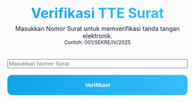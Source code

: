 
<html lang="id">
<head>
  <meta charset="UTF-8" />
  <meta name="viewport" content="width=device-width, initial-scale=1.0"/>
  <title>Verifikasi TTE Surat Resmi</title>
  <link href="https://fonts.googleapis.com/css2?family=Montserrat:wght@600;700&family=Lato:wght@400;700&display=swap" rel="stylesheet">
  <style>
    :root {
      --primary: #0ea5e9;
      --secondary: #38bdf8;
      --accent: #22c55e;
      --bg-white: #ffffff;
      --text-dark: #0f172a;
    }

    html, body {
      margin: 0; padding: 0;
      height: 100%; width: 100%;
      font-family: 'Lato', Arial, sans-serif;
      background: var(--bg-white);
    }

    body::before {
      content: '';
      position: absolute;
      top: 0; left: 0; right: 0; height: 40%;
      background: linear-gradient(135deg, var(--primary) 0%, var(--secondary) 100%);
      opacity: 0.1;
      z-index: 0;
    }

    .container {
      min-height: 100vh;
      display: flex; flex-direction: column;
      justify-content: center; align-items: center;
      padding: 2rem; text-align: center;
      position: relative; z-index: 1;
    }

    h1 {
      font-family: 'Montserrat', sans-serif;
      font-size: 2rem;
      background: linear-gradient(90deg, var(--primary), var(--secondary));
      -webkit-background-clip: text;
      -webkit-text-fill-color: transparent;
      margin-bottom: 0.5rem;
    }

    .desc {
      color: var(--text-dark);
      margin-bottom: 2rem;
      max-width: 600px;
    }

    form {
      display: flex; flex-direction: column; gap: 1rem;
      width: 100%; max-width: 420px;
    }

    input[type="text"] {
      padding: 1rem; border: 2px solid var(--primary);
      border-radius: 0.7rem; font-size: 1rem;
      transition: border 0.3s, box-shadow 0.3s;
      width: 100%;
    }

    input[type="text"]:focus {
      border-color: var(--secondary);
      box-shadow: 0 0 0 4px rgba(14, 165, 233, 0.2);
      outline: none;
    }

    button {
      padding: 1rem;
      background: linear-gradient(90deg, var(--primary), var(--secondary));
      color: #fff; border: none; border-radius: 0.7rem;
      font-weight: 700; cursor: pointer;
      transition: transform 0.2s, background 0.3s;
    }

    button:hover { transform: scale(1.02); }

    .result {
      margin-top: 2rem;
      background: var(--bg-white);
      border: 2px solid var(--primary);
      padding: 2rem;
      border-radius: 1rem;
      max-width: 600px;
      width: 100%;
      display: none;
      text-align: justify;
      box-shadow: 0 4px 12px rgba(14, 165, 233, 0.1);
    }

    .result::before {
      content: '';
      display: block;
      height: 4px;
      width: 50px;
      background: var(--primary);
      border-radius: 2px;
      margin: 0 auto 1rem auto;
    }

    .cert-text {
      line-height: 1.7;
    }

    .cert-text p {
      margin-bottom: 0.7rem;
      color: var(--text-dark);
    }

    .status-valid {
      font-weight: 700;
      color: var(--accent);
      font-size: 1.1rem;
      text-transform: uppercase;
    }

    footer {
      text-align: center;
      padding: 1rem;
      font-size: 0.85rem;
      color: var(--primary);
      z-index: 1;
    }

    @keyframes fadeIn {
      from { opacity: 0; transform: translateY(20px); }
      to { opacity: 1; transform: translateY(0); }
    }

    @media (max-width: 768px) {
      .container {
        padding: 1.5rem;
      }
      h1 {
        font-size: 1.6rem;
      }
      .desc {
        font-size: 0.95rem;
      }
    }
  </style>
</head>
<body>
  <div class="container">
    <h1>Verifikasi TTE Surat</h1>
    <div class="desc">
      Masukkan Nomor Surat untuk memverifikasi tanda tangan elektronik.<br>
      <small>Contoh: 001/SEKRE/IV/2025</small>
    </div>
    <form id="verifyForm">
      <input type="text" id="nomorSurat" placeholder="Masukkan Nomor Surat" required>
      <button type="submit">Verifikasi</button>
    </form>
    <div class="result" id="result"></div>
  </div>
  <footer>&copy; 2025 Sistem Verifikasi TTE</footer>

  <script>
    const certificates = [
      {
        nomor: '001/SEKRE/IV/2025',
        penandatangan: 'Drs. Ahmad Suryana',
        jabatan: 'Sekretaris Daerah',
        instansi: 'PEMDA Pangandaran',
        status: 'Valid',
        keterangan: 'Ditandatangani secara elektronik & teregistrasi.'
      },
      {
        nomor: '002/KADIS/XII/2025',
        penandatangan: 'Hj. Siti Aminah',
        jabatan: 'Kepala Dinas Pendidikan',
        instansi: 'Dinas Pendidikan Pangandaran',
        status: 'Valid',
        keterangan: 'Surat sudah diverifikasi TTE.'
      }
    ];

    const formatSurat = /^\d{3}\/[A-Z]{2,10}\/[IVXLCDM]+\/\d{4}$/;

    document.getElementById('verifyForm').addEventListener('submit', function(e) {
      e.preventDefault();
      const input = document.getElementById('nomorSurat').value.trim();
      const resultDiv = document.getElementById('result');
      resultDiv.style.display = 'none';
      resultDiv.innerHTML = '';

      if (!formatSurat.test(input)) {
        resultDiv.innerHTML = '<p style="color:red;text-align:center;"><strong>❌ Format Nomor Surat tidak valid!</strong></p>';
        resultDiv.style.display = 'block';
        return;
      }

      const cert = certificates.find(s => s.nomor.toLowerCase() === input.toLowerCase());

      if (cert) {
        resultDiv.innerHTML = `
          <div class="cert-text">
            <p><strong>Status:</strong> <span class="status-valid">TERVERIFIKASI</span></p>
            <p><strong>Nomor Surat:</strong> ${cert.nomor}</p>
            <p><strong>Penandatangan:</strong> ${cert.penandatangan}</p>
            <p><strong>Jabatan:</strong> ${cert.jabatan}</p>
            <p><strong>Instansi:</strong> ${cert.instansi}</p>
            <p><strong>Keterangan:</strong> ${cert.keterangan}</p>
          </div>
        `;
      } else {
        resultDiv.innerHTML = '<p style="color:red;text-align:center;"><strong>❌ Nomor Surat tidak ditemukan!</strong></p>';
      }

      resultDiv.style.display = 'block';
    });
  </script>
</body>
</html>